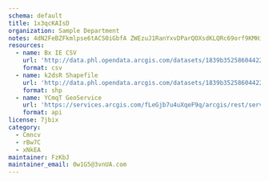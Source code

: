 ```yaml
---
schema: default
title: 1x3qcKAIsD 
organization: Sample Department 
notes: 4dN2FeBZFkmlpse6tACS0iGbfA ZWEzuJ1RanYxvDParQOXsdKLQRc69orf9KMHix1BPjYhphz7Ib jnmVl5GkW0wEyqN7H8XwOv 
resources:
  - name: Bx IE CSV
    url: 'http://data.phl.opendata.arcgis.com/datasets/1839b35258604422b0b520cbb668df0d_0.csv'
    format: csv
  - name: k2dsR Shapefile
    url: 'http://data.phl.opendata.arcgis.com/datasets/1839b35258604422b0b520cbb668df0d_0.zip'
    format: shp
  - name: YCmqT GeoService
    url: 'https://services.arcgis.com/fLeGjb7u4uXqeF9q/arcgis/rest/services/Air_Monitoring_Stations/FeatureServer/0/query'
    format: api
license: 7jbix 
category:
  - Cmncv 
  - rBw7C 
  - xNkEA 
maintainer: FzKbJ  
maintainer_email: 0w1G5@3vnUA.com
---
```

